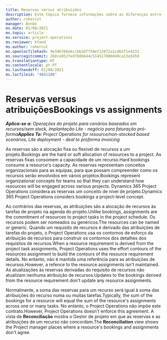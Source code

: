 ```yaml
---
title: Reservas versus atribuições
description: Este tópico fornece informações sobre as diferenças entre as reservas de recursos e as atribuições de recursos.
author: ruhercul
manager: Annbe
ms.date: 01/08/2021
ms.topic: article
ms.service: project-operations
ms.reviewer: kfend
ms.author: ruhercul
ms.openlocfilehash: 9e346766e6ccbb3dff59ef12072a1cd63f1e4231
ms.sourcegitcommit: 260ce052fed760bb44c514517806049ca13a5459
ms.translationtype: HT
ms.contentlocale: pt-PT
ms.lasthandoff: 01/08/2021
ms.locfileid: "4841186"
---
```

# <a name="bookings-vs-assignments"></a><span data-ttu-id="295ae-103">Reservas versus atribuições</span><span class="sxs-lookup"><span data-stu-id="295ae-103">Bookings vs assignments</span></span>

<span data-ttu-id="295ae-104">_**Aplica-se a:** Operações do projeto para cenários baseados em recursos/sem stock, implantação Lite - negócio para faturação pró-forma_</span><span class="sxs-lookup"><span data-stu-id="295ae-104">_**Applies To:** Project Operations for resource/non-stocked based scenarios, Lite deployment - deal to proforma invoicing_</span></span>

<span data-ttu-id="295ae-105">As reservas são a alocação fixa ou flexível de recursos a um projeto.</span><span class="sxs-lookup"><span data-stu-id="295ae-105">Bookings are the hard or soft allocation of resources to a project.</span></span> <span data-ttu-id="295ae-106">As reservas fixas consomem a capacidade de um recurso.</span><span class="sxs-lookup"><span data-stu-id="295ae-106">Hard bookings consume a resource's capacity.</span></span> <span data-ttu-id="295ae-107">As reservas representam conceitos organizacionais para as equipas, para que possam compreender como os recursos serão envolvidos em vários projetos.</span><span class="sxs-lookup"><span data-stu-id="295ae-107">Bookings represent organizational concepts for teams so that they can understand how resources will be engaged across various projects.</span></span> <span data-ttu-id="295ae-108">Dynamics 365 Project Operations considera as reservas um conceito de nível de projeto.</span><span class="sxs-lookup"><span data-stu-id="295ae-108">Dynamics 365 Project Operations considers bookings a project-level concept.</span></span> 

<span data-ttu-id="295ae-109">Ao contrários das reservas, as atribuições são a alocação de recursos às tarefas de projeto na agenda do projeto.</span><span class="sxs-lookup"><span data-stu-id="295ae-109">Unlike bookings, assignments are the commitment of resources to project tasks in the project schedule.</span></span> <span data-ttu-id="295ae-110">Os recursos podem ser nomeados ou genéricos.</span><span class="sxs-lookup"><span data-stu-id="295ae-110">The resources can be named or generic.</span></span>  <span data-ttu-id="295ae-111">Quando um requisito de recursos é derivado das atribuições de tarefas do projeto, o Project Operations usa os contornos de esforço da atribuição de recursos para construir os contornos dos detalhes dos requisitos de recursos.</span><span class="sxs-lookup"><span data-stu-id="295ae-111">When a resource requirement is derived from the project task assignments, Project Operations uses the effort contours of the resources assignment to build the contours of the resource requirement details.</span></span> <span data-ttu-id="295ae-112">No entanto, não é mantida uma referência para as atribuições de recursos.</span><span class="sxs-lookup"><span data-stu-id="295ae-112">However, a refence to the resource assignments isn't maintained.</span></span> <span data-ttu-id="295ae-113">As atualizações às reservas derivadas do requisito de recursos não atualizam nenhuma atribuição de recursos.</span><span class="sxs-lookup"><span data-stu-id="295ae-113">Updates to the bookings derived from the resource requirement don't update any resource assignments.</span></span>

<span data-ttu-id="295ae-114">Normalmente, a soma das reservas para um recurso será igual à soma das atribuições do recurso numa ou muitas tarefas.</span><span class="sxs-lookup"><span data-stu-id="295ae-114">Typically, the sum of the bookings for a resource will equal the sum of the resource's assignments across one or many tasks.</span></span> <span data-ttu-id="295ae-115">No entanto, o Project Operations não impõe este contrato.</span><span class="sxs-lookup"><span data-stu-id="295ae-115">However, Project Operations doesn't enforce this agreement.</span></span> <span data-ttu-id="295ae-116">A vista de **Reconciliação** mostra o Gestor de projeto em que as reservas e as atribuições de um recurso não concordam.</span><span class="sxs-lookup"><span data-stu-id="295ae-116">The **Reconciliation** view shows the Project manager places where a resource's bookings and assignments don't agree.</span></span>


